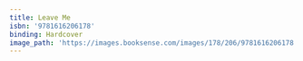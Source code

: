 ```yaml
---
title: Leave Me
isbn: '9781616206178'
binding: Hardcover
image_path: 'https://images.booksense.com/images/178/206/9781616206178.jpg'
---
```




